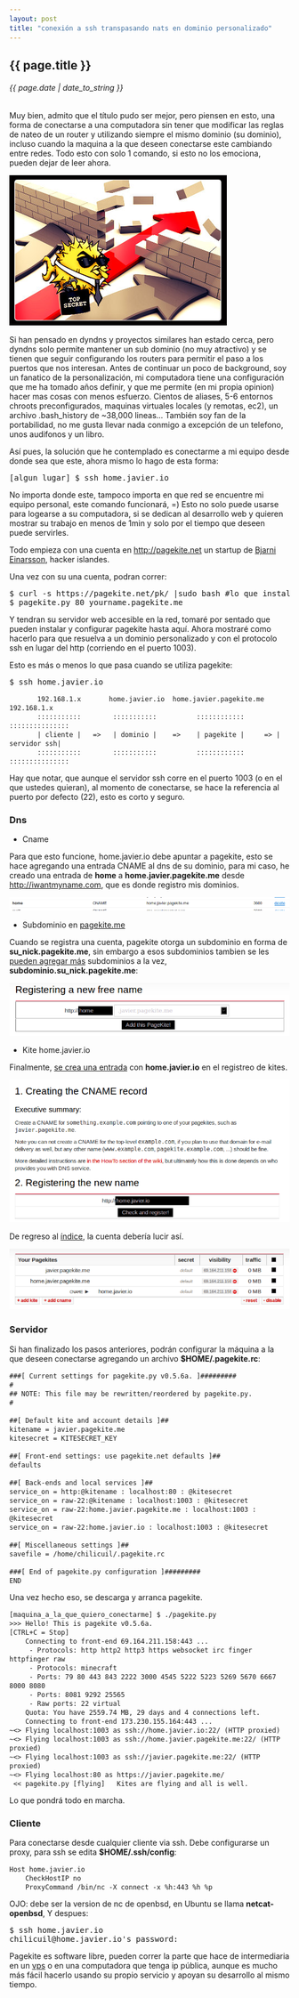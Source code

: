 ```yaml
---
layout: post
title: "conexión a ssh transpasando nats en dominio personalizado"
---
```


## {{ page.title }}
###### {{ page.date | date_to_string }}

Muy bien, admito que el título pudo ser mejor, pero piensen en esto, una forma de conectarse a una computadora sin tener que modificar las reglas de nateo de un router y utilizando siempre el mismo dominio (su dominio), incluso cuando la maquina a la que deseen conectarse este cambiando entre redes. Todo esto con solo 1 comando, si esto no los emociona, pueden dejar de leer ahora.

[![alt text](/assets/img/68.jpg)](/assets/img/68.jpg)

Si han pensado en dyndns y proyectos similares han estado cerca, pero dyndns solo permite mantener un sub dominio (no muy atractivo) y se tienen que seguir configurando los routers para permitir el paso a los puertos que nos interesan. Antes de continuar un poco de background, soy un fanatico de la personalización, mi computadora tiene una configuración que me ha tomado años definir, y que me permite (en mi propia opinion) hacer mas cosas con menos esfuerzo. Cientos de aliases, 5-6 entornos chroots preconfigurados, maquinas virtuales locales (y remotas, ec2), un archivo .bash_history de ~38,000 lineas... También soy fan de la portabilidad, no me gusta llevar nada conmigo a excepción de un telefono, unos audifonos y un libro.

Así pues, la solución que he contemplado es conectarme a mi equipo desde donde sea que este, ahora mismo lo hago de esta forma:

<pre class="sh_sh">
[algun_lugar] $ ssh home.javier.io
</pre>

No importa donde este, tampoco importa en que red se encuentre mi equipo personal, este comando funcionará, =) Esto no solo puede usarse para logearse a su computadora, si se dedican al desarrollo web y quieren mostrar su trabajo en menos de 1min y solo por el tiempo que deseen puede servirles.

Todo empieza con una cuenta en <http://pagekite.net> un startup de [Bjarni Einarsson](http://bre.klaki.net/), hacker islandes.

Una vez con su una cuenta, podran correr:

<pre class="sh_sh">
$ curl -s https://pagekite.net/pk/ |sudo bash #lo que instalara pagekite que es 1 solo archivo
$ pagekite.py 80 yourname.pagekite.me
</pre>

Y tendran su servidor web accesible en la red, tomaré por sentado que pueden instalar y configurar pagekite hasta aquí. Ahora mostraré como hacerlo para que resuelva a un dominio personalizado y con el protocolo ssh en lugar del http (corriendo en el puerto 1003).

Esto es más o menos lo que pasa cuando se utiliza pagekite:

<pre class="sh_sh">
$ ssh home.javier.io
</pre>

           192.168.1.x       home.javier.io  home.javier.pagekite.me   192.168.1.x
           :::::::::::        :::::::::::          ::::::::::::        :::::::::::::::
           | cliente |   =>   | dominio |    =>    | pagekite |     => | servidor ssh|
           :::::::::::        :::::::::::          ::::::::::::        :::::::::::::::

Hay que notar, que aunque el servidor ssh corre en el puerto 1003 (o en el que ustedes quieran), al momento de conectarse, se hace la referencia al puerto por defecto (22), esto es corto y seguro.

### Dns

- Cname

Para que esto funcione, home.javier.io debe apuntar a pagekite, esto se hace agregando una entrada CNAME al dns de su dominio, para mi caso, he creado una entrada de **home** a **home.javier.pagekite.me** desde <http://iwantmyname.com>, que es donde registro mis dominios.

[![alt text](/assets/img/69.png)](/assets/img/69.png)

- Subdominio en [pagekite.me](http://pagekite.net)

Cuando se registra una cuenta, pagekite otorga un subdominio en forma de **su_nick.pagekite.me**, sin embargo a esos subdominios tambien se les [pueden agregar más](https://pagekite.net/signup/?more=free) subdominios a la vez, **subdominio.su_nick.pagekite.me**: 

[![alt text](/assets/img/70.png)](/assets/img/70.png)

- Kite home.javier.io

Finalmente, [se crea una entrada](https://pagekite.net/signup/?more=cname#cnameForm) con **home.javier.io** en el registreo de kites.

[![alt text](/assets/img/71.png)](/assets/img/71.png)

De regreso al [índice](https://pagekite.net/home/), la cuenta debería lucir así.

[![alt text](/assets/img/72.png)](/assets/img/72.png)

### Servidor

Si han finalizado los pasos anteriores, podrán configurar la máquina a la que deseen conectarse agregando un archivo **$HOME/.pagekite.rc**:

    ###[ Current settings for pagekite.py v0.5.6a. ]#########
    #
    ## NOTE: This file may be rewritten/reordered by pagekite.py.
    #
     
    ##[ Default kite and account details ]##
    kitename = javier.pagekite.me
    kitesecret = KITESECRET_KEY
     
    ##[ Front-end settings: use pagekite.net defaults ]##
    defaults
     
    ##[ Back-ends and local services ]##
    service_on = http:@kitename : localhost:80 : @kitesecret
    service_on = raw-22:@kitename : localhost:1003 : @kitesecret
    service_on = raw-22:home.javier.pagekite.me : localhost:1003 : @kitesecret
    service_on = raw-22:home.javier.io : localhost:1003 : @kitesecret
     
    ##[ Miscellaneous settings ]##
    savefile = /home/chilicuil/.pagekite.rc
     
    ###[ End of pagekite.py configuration ]#########
    END

Una vez hecho eso, se descarga y arranca pagekite.

    [maquina_a_la_que_quiero_conectarme] $ ./pagekite.py
    >>> Hello! This is pagekite v0.5.6a.                            [CTRL+C = Stop]
        Connecting to front-end 69.164.211.158:443 ...                             
         - Protocols: http http2 http3 https websocket irc finger httpfinger raw   
         - Protocols: minecraft                                                    
         - Ports: 79 80 443 843 2222 3000 4545 5222 5223 5269 5670 6667 8000 8080  
         - Ports: 8081 9292 25565                                                  
         - Raw ports: 22 virtual                                                   
        Quota: You have 2559.74 MB, 29 days and 4 connections left.                
        Connecting to front-end 173.230.155.164:443 ...                            
    ~<> Flying localhost:1003 as ssh://home.javier.io:22/ (HTTP proxied)           
    ~<> Flying localhost:1003 as ssh://home.javier.pagekite.me:22/ (HTTP proxied)  
    ~<> Flying localhost:1003 as ssh://javier.pagekite.me:22/ (HTTP proxied)       
    ~<> Flying localhost:80 as https://javier.pagekite.me/                         
     << pagekite.py [flying]   Kites are flying and all is well.

Lo que pondrá todo en marcha.

### Cliente

Para conectarse desde cualquier cliente via ssh. Debe configurarse un proxy, para ssh se edita **$HOME/.ssh/config**:

    Host home.javier.io
        CheckHostIP no
        ProxyCommand /bin/nc -X connect -x %h:443 %h %p

OJO: debe ser la version de nc de openbsd, en Ubuntu se llama **netcat-openbsd**, Y despues:

<pre class="sh_sh">
$ ssh home.javier.io
chilicuil@home.javier.io's password: 
</pre>

Pagekite es software libre, pueden correr la parte que hace de intermediaria en un [vps](http://es.wikipedia.org/wiki/Servidor_virtual_privado) o en una computadora que tenga ip pública, aunque es mucho más fácil hacerlo usando su propio servicio y apoyan su desarrollo al mismo tiempo.
